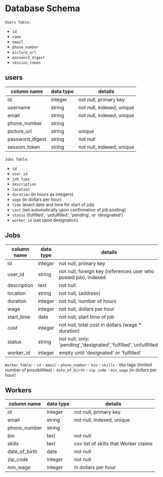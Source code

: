 # Database Schema

`Users Table`:
  - `id`
  - `name`
  - `email`
  - `phone_number`
  - `picture_url`
  - `password_digest`
  - `session_token`
## users
column name     | data type | details
----------------|-----------|-----------------------
id              | integer   | not null, primary key
username        | string    | not null, indexed, unique
email           | string    | not null, indexed, unique
phone_number    | string    |
picture_url     | string    | unique
password_digest | string    | not null
session_token   | string    | not null, indexed, unique

  `Jobs Table`:
   - `id`
   - `user_id`
   - `job_type`
   - `description`
   - `location`
   - `duration` (in hours as integers)
   - `wage` (in dollars per hour)
   - `time` (exact date and time for start of job)
   - `cost` (set automatically upon confirmation of job posting)
   - `status` (fulfilled', 'unfulfilled', 'pending', or 'designated')
   - `worker_id` (set upon designation)
## Jobs
 column name | data type | details
 ------------|-----------|-----------------------
 id          | integer   | not null, primary key
 user_id     | string    | not null, foreign key (references user who posted job), indexed
 description | text      | not null
 location    | string    | not null, (address)
 duration    | integer   | not null, number of hours
 wage        | integer   | not null, dollars per hour
 start_time  | date      | not null, start time of job
 cost        | integer   | not null, total cost in dollars (wage * duration)
 status      | string    | not null, only: 'pending','designated','fulfilled','unfullfilled'
 worker_id   | integer   | empty until 'designated' or 'fulfilled'


   `Worker Table`:
    - `id`
    - `email`
    - `phone_number`
    - `bio`
    - `skills` - like tags (limited number of possibilities)
    - `date_of_birth`
    - `zip_code`
    - `min_wage` (in dollars per hour)

## Workers
column name  | data type | details
-------------|-----------|-----------------------
id           | integer   | not null, primary key
email        | string    | not null, indexed, unique
phone_number | string    |
bio          | text      | not null
skills       | text      | csv list of skills that Worker claims
date_of_birth| date      | not null
zip_code     | integer   | not null
min_wage     | integer   | in dollars per hour
